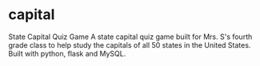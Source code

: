 # capital
State Capital Quiz Game
A state capital quiz game built for Mrs. S's fourth grade class to help study the capitals of all 50 states in the United States. Built with python, flask and MySQL.
